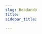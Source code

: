 ```yaml
---
slug: Beadandó
title:
sidebar_title:

---
```

<!--stackedit_data:
eyJoaXN0b3J5IjpbLTE0NDYwOTM5ODRdfQ==
-->